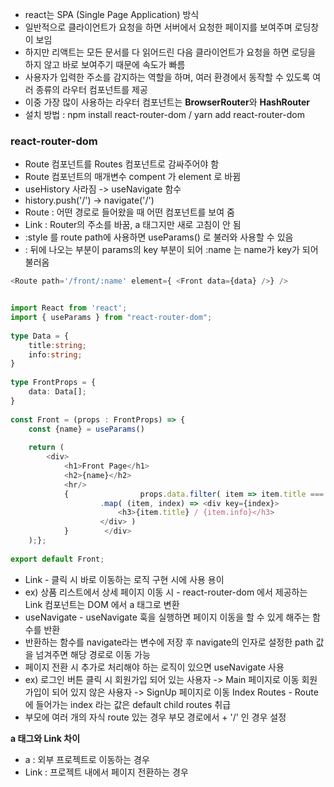 
- react는 SPA (Single Page Application) 방식
- 일반적으로 클라이언트가 요청을 하면 서버에서 요청한 페이지를 보여주며 로딩창이 보임
- 하지만 리액트는 모든 문서를 다 읽어드린 다음 클라이언트가 요청을 하면 로딩을 하지 않고 바로 보여주기 때문에 속도가 빠름
- 사용자가 입력한 주소를 감지하는 역할을 하며, 여러 환경에서 동작할 수 있도록 여러 종류의 라우터 컴포넌트를 제공
- 이중 가장 많이 사용하는 라우터 컴포넌트는 **BrowserRouter**와 **HashRouter**
- 설치 방법 : npm install react-router-dom / yarn add react-router-dom

### react-router-dom
- Route 컴포넌트를 Routes 컴포넌트로 감싸주어야 함
- Route 컴포넌트의 매개변수 compent 가 element 로 바뀜
- useHistory 사라짐 -> useNavigate 함수
- history.push('/') -> navigate('/') 
- Route : 어떤 경로로 들어왔을 때 어떤 컴포넌트를 보여 줌
- Link : Router의 주소를 바꿈, a 태그지만 새로 고침이 안 됨 
- :style 를 route path에 사용하면 useParams() 로 불러와 사용할 수 있음 
- : 뒤에 나오는 부분이 params의 key 부분이 되어 :name 는 name가 key가 되어 불러옴
```Typescript
<Route path='/front/:name' element={ <Front data={data} />} />


import React from 'react';  
import { useParams } from "react-router-dom";  
  
type Data = {  
    title:string;  
    info:string;  
}  
  
type FrontProps = {  
    data: Data[];  
}  
  
const Front = (props : FrontProps) => {  
    const {name} = useParams()  
  
    return (  
        <div>  
            <h1>Front Page</h1>  
            <h2>{name}</h2>  
            <hr/>  
            {                props.data.filter( item => item.title === name )  
                    .map( (item, index) => <div key={index}>  
                        <h3>{item.title} / {item.info}</h3>  
                    </div> )  
            }        </div>  
    );};  
  
export default Front;
```


- Link - 클릭 시 바로 이동하는 로직 구현 시에 사용 용이 
- ex) 상품 리스트에서 상세 페이지 이동 시 - react-router-dom 에서 제공하는 Link 컴포넌트는 DOM 에서 a 태그로 변환
- useNavigate - useNavigate 훅을 실행하면 페이지 이동을 할 수 있게 해주는 함수를 반환
- 반환하는 함수를 navigate라는 변수에 저장 후 navigate의 인자로 설정한 path 값을 넘겨주면 해당 경로로 이동 가능
- 페이지 전환 시 추가로 처리해야 하는 로직이 있으면 useNavigate 사용 
- ex) 로그인 버튼 클릭 시 회원가입 되어 있는 사용자 -> Main 페이지로 이동 회원가입이 되어 있지 않은 사용자 -> SignUp 페이지로 이동 Index Routes - Route 에 들어가는 index 라는 값은 default child routes 취급
- 부모에 여러 개의 자식 route 있는 경우 부모 경로에서 + '/' 인 경우 설정

**a 태그와 Link 차이** 
- a : 외부 프로젝트로 이동하는 경우 
- Link : 프로젝트 내에서 페이지 전환하는 경우 
